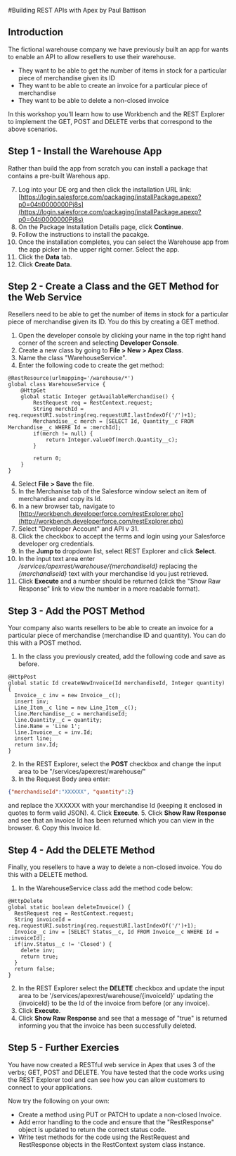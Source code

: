 #Building REST APIs with Apex
by Paul Battison

## Introduction

The fictional warehouse company we have previously built an app for wants to enable an API to allow resellers to use their warehouse. 
- They want to be able to get the number of items in stock for a particular piece of merchandise given its ID
- They want to be able to create an invoice for a particular piece of merchandise 
- They want to be able to delete a non-closed invoice

In this workshop you'll learn how to use Workbench and the REST Explorer to implement the GET, POST and DELETE verbs that correspond to the above scenarios. 

## Step 1 - Install the Warehouse App
Rather than build the app from scratch you can install a package that contains a pre-built Warehous app. 

7. Log into your DE org and then click the installation URL link: [https://login.salesforce.com/packaging/installPackage.apexp?p0=04ti0000000Pj8s](https://login.salesforce.com/packaging/installPackage.apexp?p0=04ti0000000Pj8s)
9. On the Package Installation Details page, click **Continue**.
10. Follow the instructions to install the pacakge. 
13. Once the installation completes, you can select the Warehouse app from the app picker in the upper right corner. Select the app.
14. Click the **Data** tab.
15. Click **Create Data**.

## Step 2 - Create a Class and the GET Method for the Web Service

Resellers need to be able to get the number of items in stock for a particular piece of merchandise given its ID. You do this by creating a GET method. 

1. Open the developer console by clicking your name in the top right hand corner of the screen and selecting **Developer Console**.
2. Create a new class by going to **File > New > Apex Class**. 
3. Name the class "WarehouseService".
3. Enter the following code to create the get method:

```Apex
@RestResource(urlmapping='/warehouse/*')
global class WarehouseService {
	@HttpGet
    global static Integer getAvailableMerchandise() {
        RestRequest req = RestContext.request;
		String merchId = req.requestURI.substring(req.requestURI.lastIndexOf('/')+1);
        Merchandise__c merch = [SELECT Id, Quantity__c FROM Merchandise__c WHERE Id = :merchId];
        if(merch != null) {
            return Integer.valueOf(merch.Quantity__c);
        }
        
        return 0;
    }
}
```
4. Select **File > Save** the file.
5. In the Merchanise tab of the Salesforce window select an item of merchandise and copy its Id.
6. In a new browser tab, navigate to [http://workbench.developerforce.com/restExplorer.php](http://workbench.developerforce.com/restExplorer.php)
7. Select "Developer Account" and API v 31. 
8. Click the checkbox to accept the terms and login using your Salesforce developer org credentials.
7. In the **Jump to** dropdown list, select REST Explorer and click **Select**.
8. In the input text area enter */services/apexrest/warehouse/{merchandiseId}* replacing the *{merchandiseId}* text with your merchandise Id you just retrieved.
9. Click **Execute** and a number should be returned (click the "Show Raw Response" link to view the number in a more readable format).

## Step 3 - Add the POST Method
Your company also wants resellers to be able to create an invoice for a particular piece of merchandise (merchandise ID and quantity). You can do this with a POST method. 

1. In the class you previously created, add the following code and save as before.
```Apex
@HttpPost
global static Id createNewInvoice(Id merchandiseId, Integer quantity) {
  Invoice__c inv = new Invoice__c();
  insert inv;
  Line_Item__c line = new Line_Item__c();
  line.Merchandise__c = merchandiseId;
  line.Quantity__c = quantity;
  line.Name = 'Line 1';
  line.Invoice__c = inv.Id;
  insert line;
  return inv.Id;
}
```
2. In the REST Explorer, select the **POST** checkbox and change the input area to be "/services/apexrest/warehouse/"
3. In the Request Body area enter:
```JSON
{"merchandiseId":"XXXXXX", "quantity":2}
```
and replace the XXXXXX with your merchandise Id (keeping it enclosed in quotes to form valid JSON).
4. Click **Execute**.
5. Click **Show Raw Response** and see that an Invoice Id has been returned which you can view in the browser.
6. Copy this Invoice Id.

## Step 4 - Add the DELETE Method
Finally, you resellers to have a way to delete a non-closed invoice. You do this with a DELETE method. 

1. In the WarehouseService class add the method code below:
```Apex
@HttpDelete
global static boolean deleteInvoice() {
  RestRequest req = RestContext.request;
  String invoiceId = req.requestURI.substring(req.requestURI.lastIndexOf('/')+1);
  Invoice__c inv = [SELECT Status__c, Id FROM Invoice__c WHERE Id = :invoiceId];
  if(inv.Status__c != 'Closed') {
    delete inv;
    return true;
  }
  return false;
}
```
2. In the REST Explorer select the **DELETE** checkbox and update the input area to be '/services/apexrest/warehouse/{invoiceId}' updating the {invoiceId} to be the Id of the invoice from before (or any invoice).
3. Click **Execute**.
4. Click **Show Raw Response** and see that a message of "true" is returned informing you that the invoice has been successfully deleted.

## Step 5 - Further Exercies 
You have now created a RESTful web service in Apex that uses 3 of the verbs; GET, POST and DELETE. You have tested that the code works using the REST Explorer tool and can see how you can allow customers to connect to your applications. 

Now try the following on your own:
- Create a method using PUT or PATCH to update a non-closed Invoice.
- Add error handling to the code and ensure that the "RestResponse" object is updated to return the correct status code.
- Write test methods for the code using the RestRequest and RestResponse objects in the RestContext system class instance.
